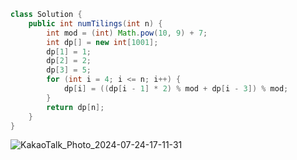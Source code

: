 
```java
class Solution {
    public int numTilings(int n) {
        int mod = (int) Math.pow(10, 9) + 7;
        int dp[] = new int[1001];
        dp[1] = 1;
        dp[2] = 2;
        dp[3] = 5;
        for (int i = 4; i <= n; i++) {
            dp[i] = ((dp[i - 1] * 2) % mod + dp[i - 3]) % mod;
        }
        return dp[n];
    }
}
```

![KakaoTalk_Photo_2024-07-24-17-11-31](https://github.com/user-attachments/assets/b5ad1fb8-72cf-4d79-8e5e-40dbeaf27dc1)
